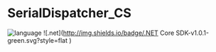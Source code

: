 # SerialDispatcher_CS

![language](http://img.shields.io/badge/language-C%23-lightgrey.svg?style=flat
)
![.net](http://img.shields.io/badge/.NET Core SDK-v1.0.1-green.svg?style=flat
)
